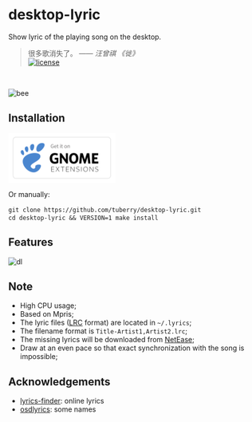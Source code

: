 # desktop-lyric

Show lyric of the playing song on the desktop.

>很多歌消失了。 —— *汪曾祺 《徙》*<br>
[![license]](/LICENSE)
<br>

![bee](https://user-images.githubusercontent.com/17917040/107332354-08111f80-6aef-11eb-9c7a-f8799c834501.png)

## Installation

[<img src="https://raw.githubusercontent.com/andyholmes/gnome-shell-extensions-badge/master/get-it-on-ego.svg?sanitize=true" alt="Get it on GNOME Extensions" height="100" align="middle">][EGO]

Or manually:

```
git clone https://github.com/tuberry/desktop-lyric.git
cd desktop-lyric && VERSION=1 make install
```

## Features

![dl](https://user-images.githubusercontent.com/17917040/107334212-63dca800-6af1-11eb-944a-154959007dc2.png)

## Note

* High CPU usage;
* Based on Mpris;
* The lyric files ([LRC] format) are located in `~/.lyrics`;
* The filename format is `Title-Artist1,Artist2.lrc`;
* The missing lyrics will be downloaded from [NetEase];
* Draw at an even pace so that exact synchronization with the song is impossible;

## Acknowledgements

* [lyrics-finder]: online lyrics
* [osdlyrics]: some names

[license]:https://img.shields.io/badge/license-GPLv3-green.svg
[LRC]:https://en.wikipedia.org/wiki/LRC_(file_format)
[NetEase]:http://music.163.com/
[lyrics-finder]:https://github.com/TheWeirdDev/lyrics-finder-gnome-ext
[osdlyrics]:https://github.com/osdlyrics/osdlyrics
[EGO]:https://extensions.gnome.org/extension/4006/desktop-lyric/
